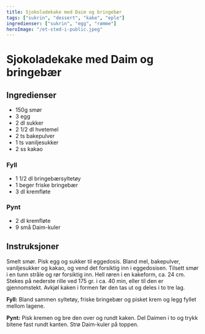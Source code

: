 ```yaml
---
title: Sjokoladekake med Daim og bringebær
tags: ["sukrin", "dessert", "kake", "eple"]
ingredienser: ["sukrin", "egg", "rømme"]
heroImage: "/et-sted-i-public.jpeg"
---
```


# Sjokoladekake med Daim og bringebær

## Ingredienser

- 150g smør
- 3 egg
- 2 dl sukker
- 2 1/2 dl hvetemel
- 2 ts bakepulver
- 1 ts vaniljesukker
- 2 ss kakao

### Fyll

- 1 1/2 dl bringebærsyltetøy
- 1 beger friske bringebær
- 3 dl kremfløte

### Pynt

- 2 dl kremfløte
- 9 små Daim-kuler

## Instruksjoner

Smelt smør. Pisk egg og sukker til eggedosis. Bland mel, bakepulver, vaniljesukker og kakao, og vend det forsiktig inn i eggedosisen. Tilsett smør i en tunn stråle og rør forsiktig inn. Hell røren i en kakeform, ca. 24 cm. Stekes på nederste rille ved 175 gr. i ca. 40 min, eller til den er gjennomstekt. Avkjøl kaken i formen før den tas ut og deles i to tre lag.

**Fyll:** Bland sammen syltetøy, friske bringebær og pisket krem og legg fyllet mellom lagene.

**Pynt:** Pisk kremen og bre den over og rundt kaken. Del Daimen i to og trykk bitene fast rundt kanten. Strø Daim-kuler på toppen.

